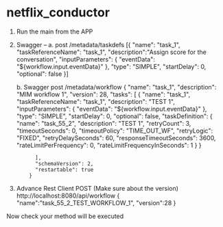 # netflix_conductor

1.	Run the main from the APP
2.	Swagger – 
      a.	post /metadata/taskdefs 
            [{
                  "name": "task_1",
                  "taskReferenceName": "task_1",
                  "description":"Assign score for the conversation",
                  "inputParameters": {
                    "eventData": "${workflow.input.eventData}"
                  },
                  "type": "SIMPLE",
                  "startDelay": 0,
                  "optional": false
                }]

      b. 
      Swagger
      post /metadata/workflow 
            {
              "name": "task_1",
              "description": "MIM workflow 1",
              "version": 28,
              "tasks": [
                {
                  "name": "task_1",
                  "taskReferenceName": "task_1",
                  "description": "TEST 1",
                  "inputParameters": {
                    "eventData": "${workflow.input.eventData}"
                  },
                  "type": "SIMPLE",
                  "startDelay": 0,
                  "optional": false,
                  "taskDefinition": {
                    "name": "task_55_2",
                    "description": "TEST 1",
                    "retryCount": 3,
                    "timeoutSeconds": 0,
                    "timeoutPolicy": "TIME_OUT_WF",
                    "retryLogic": "FIXED",
                    "retryDelaySeconds": 60,
                    "responseTimeoutSeconds": 3600,
                    "rateLimitPerFrequency": 0,
                    "rateLimitFrequencyInSeconds": 1
                  }
                }

              ],
              "schemaVersion": 2,
              "restartable": true
            }

3. Advance Rest Client
      POST (Make sure about the version)
      http://localhost:8080/api/workflow
      {
       "name":"task_55_2_TEST_WORKFLOW_1",
        "version":28
      }

Now check your method will be executed

